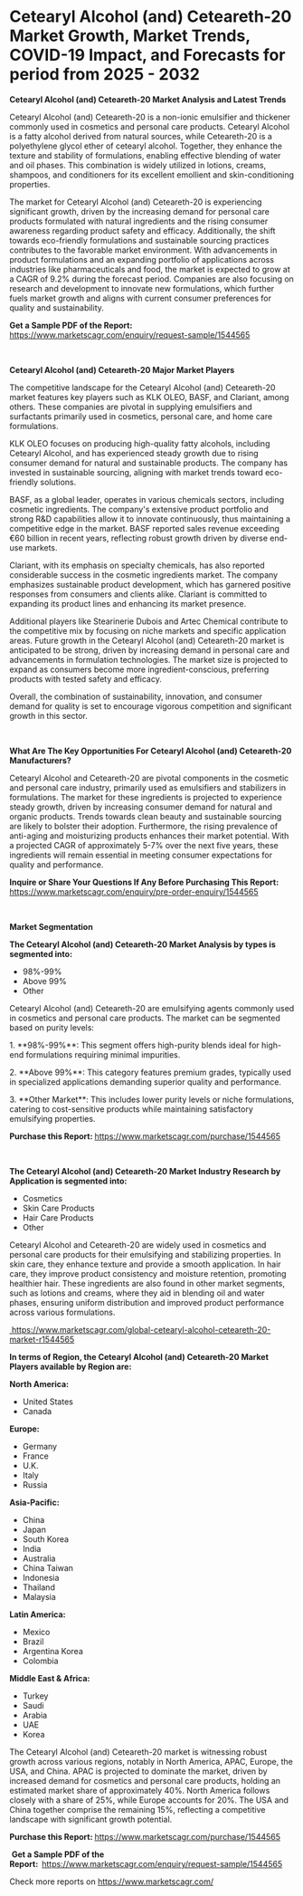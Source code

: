 <p><h1>Cetearyl Alcohol (and) Ceteareth-20 Market Growth, Market Trends, COVID-19 Impact, and Forecasts for period from 2025 - 2032</h1></p><p><strong>Cetearyl Alcohol (and) Ceteareth-20 Market Analysis and Latest Trends</strong></p>
<p><p>Cetearyl Alcohol (and) Ceteareth-20 is a non-ionic emulsifier and thickener commonly used in cosmetics and personal care products. Cetearyl Alcohol is a fatty alcohol derived from natural sources, while Ceteareth-20 is a polyethylene glycol ether of cetearyl alcohol. Together, they enhance the texture and stability of formulations, enabling effective blending of water and oil phases. This combination is widely utilized in lotions, creams, shampoos, and conditioners for its excellent emollient and skin-conditioning properties.</p><p>The market for Cetearyl Alcohol (and) Ceteareth-20 is experiencing significant growth, driven by the increasing demand for personal care products formulated with natural ingredients and the rising consumer awareness regarding product safety and efficacy. Additionally, the shift towards eco-friendly formulations and sustainable sourcing practices contributes to the favorable market environment. With advancements in product formulations and an expanding portfolio of applications across industries like pharmaceuticals and food, the market is expected to grow at a CAGR of 9.2% during the forecast period. Companies are also focusing on research and development to innovate new formulations, which further fuels market growth and aligns with current consumer preferences for quality and sustainability.</p></p>
<p><strong>Get a Sample PDF of the Report:&nbsp;</strong> <a href="https://www.marketscagr.com/enquiry/request-sample/1544565?utm_campaign=2565&utm_medium=2&utm_source=Github&utm_content=ia&utm_term=28022025&utm_id=cetearyl-alcohol-and-ceteareth-20">https://www.marketscagr.com/enquiry/request-sample/1544565</a></p>
<p>&nbsp;</p>
<p><strong>Cetearyl Alcohol (and) Ceteareth-20 Major Market Players</strong></p>
<p><p>The competitive landscape for the Cetearyl Alcohol (and) Ceteareth-20 market features key players such as KLK OLEO, BASF, and Clariant, among others. These companies are pivotal in supplying emulsifiers and surfactants primarily used in cosmetics, personal care, and home care formulations. </p><p>KLK OLEO focuses on producing high-quality fatty alcohols, including Cetearyl Alcohol, and has experienced steady growth due to rising consumer demand for natural and sustainable products. The company has invested in sustainable sourcing, aligning with market trends toward eco-friendly solutions.</p><p>BASF, as a global leader, operates in various chemicals sectors, including cosmetic ingredients. The company's extensive product portfolio and strong R&D capabilities allow it to innovate continuously, thus maintaining a competitive edge in the market. BASF reported sales revenue exceeding €60 billion in recent years, reflecting robust growth driven by diverse end-use markets.</p><p>Clariant, with its emphasis on specialty chemicals, has also reported considerable success in the cosmetic ingredients market. The company emphasizes sustainable product development, which has garnered positive responses from consumers and clients alike. Clariant is committed to expanding its product lines and enhancing its market presence.</p><p>Additional players like Stearinerie Dubois and Artec Chemical contribute to the competitive mix by focusing on niche markets and specific application areas. Future growth in the Cetearyl Alcohol (and) Ceteareth-20 market is anticipated to be strong, driven by increasing demand in personal care and advancements in formulation technologies. The market size is projected to expand as consumers become more ingredient-conscious, preferring products with tested safety and efficacy. </p><p>Overall, the combination of sustainability, innovation, and consumer demand for quality is set to encourage vigorous competition and significant growth in this sector.</p></p>
<p>&nbsp;</p>
<p><strong>What Are The Key Opportunities For Cetearyl Alcohol (and) Ceteareth-20 Manufacturers?</strong></p>
<p><p>Cetearyl Alcohol and Ceteareth-20 are pivotal components in the cosmetic and personal care industry, primarily used as emulsifiers and stabilizers in formulations. The market for these ingredients is projected to experience steady growth, driven by increasing consumer demand for natural and organic products. Trends towards clean beauty and sustainable sourcing are likely to bolster their adoption. Furthermore, the rising prevalence of anti-aging and moisturizing products enhances their market potential. With a projected CAGR of approximately 5-7% over the next five years, these ingredients will remain essential in meeting consumer expectations for quality and performance.</p></p>
<p><strong>Inquire or Share Your Questions If Any Before Purchasing This Report:</strong> <a href="https://www.marketscagr.com/enquiry/pre-order-enquiry/1544565?utm_campaign=2565&utm_medium=2&utm_source=Github&utm_content=ia&utm_term=28022025&utm_id=cetearyl-alcohol-and-ceteareth-20">https://www.marketscagr.com/enquiry/pre-order-enquiry/1544565</a></p>
<p>&nbsp;</p>
<p><strong>Market Segmentation</strong></p>
<p><strong>The Cetearyl Alcohol (and) Ceteareth-20 Market Analysis by types is segmented into:</strong></p>
<p><ul><li>98%-99%</li><li>Above 99%</li><li>Other</li></ul></p>
<p><p>Cetearyl Alcohol (and) Ceteareth-20 are emulsifying agents commonly used in cosmetics and personal care products. The market can be segmented based on purity levels: </p><p>1. **98%-99%**: This segment offers high-purity blends ideal for high-end formulations requiring minimal impurities.</p><p>2. **Above 99%**: This category features premium grades, typically used in specialized applications demanding superior quality and performance.</p><p>3. **Other Market**: This includes lower purity levels or niche formulations, catering to cost-sensitive products while maintaining satisfactory emulsifying properties.</p></p>
<p><strong>Purchase this Report:&nbsp;</strong><a href="https://www.marketscagr.com/purchase/1544565?utm_campaign=2565&utm_medium=2&utm_source=Github&utm_content=ia&utm_term=28022025&utm_id=cetearyl-alcohol-and-ceteareth-20">https://www.marketscagr.com/purchase/1544565</a></p>
<p>&nbsp;</p>
<p><strong>The Cetearyl Alcohol (and) Ceteareth-20 Market Industry Research by Application is segmented into:</strong></p>
<p><ul><li>Cosmetics</li><li>Skin Care Products</li><li>Hair Care Products</li><li>Other</li></ul></p>
<p><p>Cetearyl Alcohol and Ceteareth-20 are widely used in cosmetics and personal care products for their emulsifying and stabilizing properties. In skin care, they enhance texture and provide a smooth application. In hair care, they improve product consistency and moisture retention, promoting healthier hair. These ingredients are also found in other market segments, such as lotions and creams, where they aid in blending oil and water phases, ensuring uniform distribution and improved product performance across various formulations.</p></p>
<p><a href="https://www.marketscagr.com/global-cetearyl-alcohol-ceteareth-20-market-r1544565?utm_campaign=2565&utm_medium=2&utm_source=Github&utm_content=ia&utm_term=28022025&utm_id=cetearyl-alcohol-and-ceteareth-20">&nbsp;https://www.marketscagr.com/global-cetearyl-alcohol-ceteareth-20-market-r1544565</a></p>
<p><strong>In terms of Region, the Cetearyl Alcohol (and) Ceteareth-20 Market Players available by Region are:</strong></p>
<p>
    <p> <strong> North America: </strong>
        <ul>
            <li>United States</li>
            <li>Canada</li>
        </ul>
        </p> 
    <p> <strong> Europe: </strong>
        <ul>
            <li>Germany</li>
            <li>France</li>
            <li>U.K.</li>
            <li>Italy</li>
            <li>Russia</li>
        </ul>
        </p> 
    <p> <strong> Asia-Pacific: </strong>
        <ul>
            <li>China</li>
            <li>Japan</li>
            <li>South Korea</li>
            <li>India</li>
            <li>Australia</li>
            <li>China Taiwan</li>
            <li>Indonesia</li>
            <li>Thailand</li>
            <li>Malaysia</li>
        </ul>
        </p> 
    <p> <strong> Latin America: </strong>
        <ul>
            <li>Mexico</li>
            <li>Brazil</li>
            <li>Argentina Korea</li>
            <li>Colombia</li>
        </ul>
        </p> 
    <p> <strong> Middle East & Africa: </strong>
        <ul>
            <li>Turkey</li>
            <li>Saudi</li>
            <li>Arabia</li>
            <li>UAE</li>
            <li>Korea</li>
        </ul>
    </p>
    </p>
<p><p>The Cetearyl Alcohol (and) Ceteareth-20 market is witnessing robust growth across various regions, notably in North America, APAC, Europe, the USA, and China. APAC is projected to dominate the market, driven by increased demand for cosmetics and personal care products, holding an estimated market share of approximately 40%. North America follows closely with a share of 25%, while Europe accounts for 20%. The USA and China together comprise the remaining 15%, reflecting a competitive landscape with significant growth potential.</p></p>
<p><strong>Purchase this Report: </strong><a href="https://www.marketscagr.com/purchase/1544565?utm_campaign=2565&utm_medium=2&utm_source=Github&utm_content=ia&utm_term=28022025&utm_id=cetearyl-alcohol-and-ceteareth-20">https://www.marketscagr.com/purchase/1544565</a></p>
<p>&nbsp;<strong>Get a Sample PDF of the Report:&nbsp;&nbsp;</strong><a href="https://www.marketscagr.com/enquiry/request-sample/1544565?utm_campaign=2565&utm_medium=2&utm_source=Github&utm_content=ia&utm_term=28022025&utm_id=cetearyl-alcohol-and-ceteareth-20">https://www.marketscagr.com/enquiry/request-sample/1544565</a></p>
<p><strong></strong></p>
<p>Check more reports on <a href="https://www.marketscagr.com/?utm_campaign=2565&utm_medium=2&utm_source=Github&utm_content=ia&utm_term=28022025&utm_id=cetearyl-alcohol-and-ceteareth-20">https://www.marketscagr.com/</a></p>